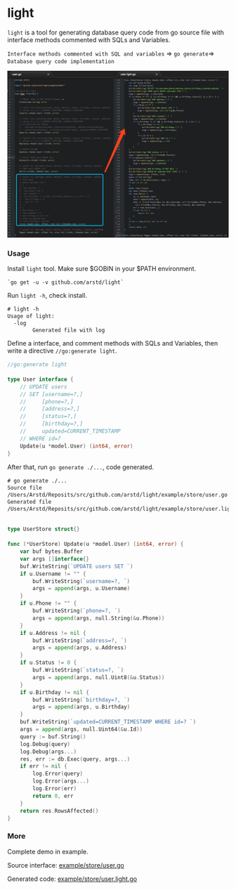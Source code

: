 light
=====

`light` is a tool for generating database query code from go source file with
interface methods commented with SQLs and Variables.

`Interface methods commented with SQL and variables` => `go generate`=> `Database query code implementation`

![light.jpg](light.jpg)

### Usage

Install `light` tool. Make sure $GOBIN in your $PATH environment.

    `go get -u -v github.com/arstd/light`

Run `light -h`, check install.

    # light -h
    Usage of light:
      -log
        	Generated file with log

Define a interface, and comment methods with SQLs and Variables, then write a directive `//go:generate light`.

```go
//go:generate light

type User interface {
    // UPDATE users
    // SET [username=?,]
    //     [phone=?,]
    //     [address=?,]
    //     [status=?,]
    //     [birthday=?,]
    //     updated=CURRENT_TIMESTAMP
    // WHERE id=?
    Update(u *model.User) (int64, error)
}
```

After that, run `go generate ./...`, code generated.

	# go generate ./...
	Source file    /Users/Arstd/Reposits/src/github.com/arstd/light/example/store/user.go
	Generated file /Users/Arstd/Reposits/src/github.com/arstd/light/example/store/user.light.go

```go

type UserStore struct{}

func (*UserStore) Update(u *model.User) (int64, error) {
	var buf bytes.Buffer
	var args []interface{}
	buf.WriteString(`UPDATE users SET `)
	if u.Username != "" {
		buf.WriteString(`username=?, `)
		args = append(args, u.Username)
	}
	if u.Phone != "" {
		buf.WriteString(`phone=?, `)
		args = append(args, null.String(&u.Phone))
	}
	if u.Address != nil {
		buf.WriteString(`address=?, `)
		args = append(args, u.Address)
	}
	if u.Status != 0 {
		buf.WriteString(`status=?, `)
		args = append(args, null.Uint8(&u.Status))
	}
	if u.Birthday != nil {
		buf.WriteString(`birthday=?, `)
		args = append(args, u.Birthday)
	}
	buf.WriteString(`updated=CURRENT_TIMESTAMP WHERE id=? `)
	args = append(args, null.Uint64(&u.Id))
	query := buf.String()
	log.Debug(query)
	log.Debug(args...)
	res, err := db.Exec(query, args...)
	if err != nil {
		log.Error(query)
		log.Error(args...)
		log.Error(err)
		return 0, err
	}
	return res.RowsAffected()
}
```

### More

Complete demo in example.

Source interface: [example/store/user.go](example/store/user.go)

Generated code: [example/store/user.light.go](example/store/user.light.go)

